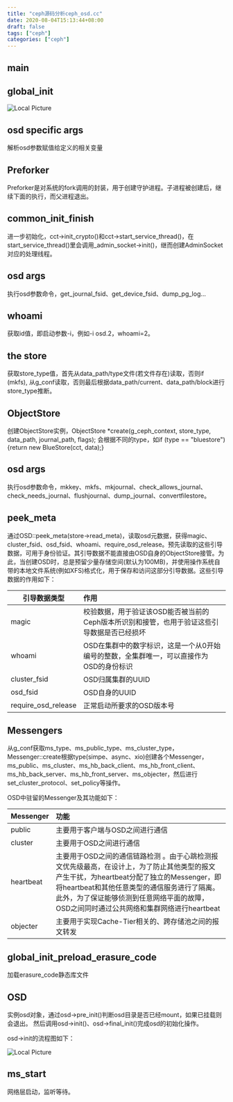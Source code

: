 ```yaml
---
title: "ceph源码分析ceph_osd.cc"
date: 2020-08-04T15:13:44+08:00
draft: false
tags: ["ceph"]
categories: ["ceph"]
---
```


## main


## global_init

![Local Picture](/images/ceph/ceph_osd_cc/global_init.png "global_init")

## osd specific args

解析osd参数赋值给定义的相关变量


## Preforker

Preforker是对系统的fork调用的封装，用于创建守护进程。子进程被创建后，继续下面的执行，而父进程退出。

## common_init_finish

进一步初始化，cct->init_crypto()和cct->start_service_thread()，在start_service_thread()里会调用_admin_socket->init()，继而创建AdminSocket对应的处理线程。

## osd args

执行osd参数命令，get_journal_fsid、get_device_fsid、dump_pg_log...

## whoami

获取id值，即启动参数-i，例如-i osd.2，whoami=2。

## the store

获取store_type值，首先从data_path/type文件(若文件存在)读取，否则if (mkfs), 从g_conf读取，否则最后根据data_path/current、data_path/block进行store_type推断。

## ObjectStore

创建ObjectStore实例，ObjectStore *create(g_ceph_context, store_type, data_path, journal_path, flags); 会根据不同的type，如if (type == "bluestore") {return new BlueStore(cct, data);}

## osd args

执行osd参数命令，mkkey、mkfs、mkjournal、check_allows_journal、check_needs_journal、flushjournal、dump_journal、convertfilestore。

## peek_meta

通过OSD::peek_meta(store->read_meta)，读取osd元数据，获得magic、cluster_fsid、osd_fsid、whoami、require_osd_release。预先读取的这些引导数据，可用于身份验证。其引导数据不能直接由OSD自身的ObjectStore接管。为此，当创建OSD时，总是预留少量存储空间(默认为100MB)，并使用操作系统自带的本地文件系统(例如XFS)格式化，用于保存和访问这部分引导数据。这些引导数据的作用如下：

| 引导数据类型  | 作用                  |
| ------------- |:----------------------|
| magic         | 校验数据，用于验证该OSD能否被当前的Ceph版本所识别和接管，也用于验证这些引导数据是否已经损坏 |
| whoami        | OSD在集群中的数字标识，这是一个从0开始编号的整数，全集群唯一，可以直接作为OSD的身份标识 |
| cluster_fsid  | OSD归属集群的UUID |
| osd_fsid      | OSD自身的UUID     |
| require_osd_release | 正常启动所要求的OSD版本号     |


## Messengers

从g_conf获取ms_type、ms_public_type、ms_cluster_type，Messenger::create根据type(simpe、async、xio)创建各个Messenger，ms_public、ms_cluster、ms_hb_back_client、ms_hb_front_client、ms_hb_back_server、ms_hb_front_server、ms_objecter，然后进行set_cluster_protocol、set_policy等操作。

OSD中驻留的Messenger及其功能如下：

| Messenger     | 功能                  |
| ------------- |:----------------------|
| public        | 主要用于客户端与OSD之间进行通信 |
| cluster       | 主要用于OSD之间进行通信 |
| heartbeat     | 主要用于OSD之间的通信链路检测 。由于心跳检测报文优先级最高，在设计上，为了防止其他类型的报文产生干扰，为heartbeat分配了独立的Messenger，即将heartbeat和其他任意类型的通信服务进行了隔离。此外，为了保证能够侦测到任意网络平面的故障，OSD之间同时通过公共网络和集群网络进行heartbeat |
| objecter      | 主要用于实现Cache-Tier相关的、跨存储池之间的报文转发 |


## global_init_preload_erasure_code

加载erasure_code静态库文件

## OSD

实例osd对象，通过osd->pre_init()判断osd目录是否已经mount，如果已挂载则会退出。 然后调用osd->init()、osd->final_init()完成osd的初始化操作。

osd->init的流程图如下：

![Local Picture](/images/ceph/ceph_osd_cc/osd_init.png "osd_init")


## ms_start

网络层启动，监听等待。


